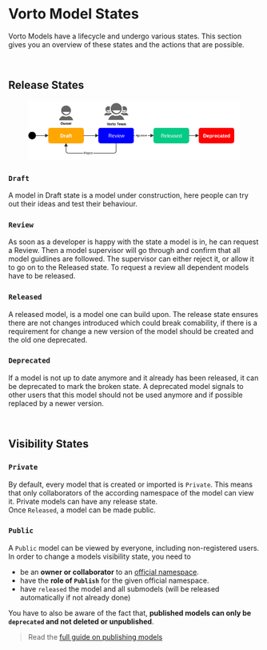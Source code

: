 # Vorto Model States

Vorto Models have a lifecycle and undergo various states. This section gives you an overview of these states and the actions that are possible. 

<br />

## Release States

<figure class="screenshot">
	<img src="images/model_states.png">
</figure> 

### `Draft`
A model in Draft state is a model under construction, here people can try out their ideas and test their behaviour. 

### `Review`
As soon as a developer is happy with the state a model is in, he can request a Review. Then a model supervisor will go through and confirm that all model guidlines are followed. The supervisor can either reject it, or allow it to go on to the Released state.
To request a review all dependent models have to be released.

### `Released`
A released model, is a model one can build upon. The release state ensures there are not changes introduced which could break comability, if there is a requirement for change a new version of the model should be created and the old one deprecated. 

### `Deprecated`
If a model is not up to date anymore and it already has been released, it can be deprecated to mark the broken state. A deprecated model signals to other users that this model should not be used anymore and if possible replaced by a newer version.

<br />

## Visibility States

### `Private`
By default, every model that is created or imported is `Private`. This means that only collaborators of the according namespace of the model can view it. Private models can have any release state.   
Once `Released`, a model can be made public.

### `Public`
A `Public` model can be viewed by everyone, including non-registered users. In order to change a models visibility state, you need to
- be an **owner or collaborator** to an [official namespace](#claiming-an-official-namespace).
- have the **role of `Publish`** for the given official namespace. 
- have `released` the model and all submodels (will be released automatically if not already done)

You have to also be aware of the fact that, **published models can only be `deprecated` and not deleted or unpublished**.
> Read the [full guide on publishing models](../../docs/tutorials/publishing_models.md)

